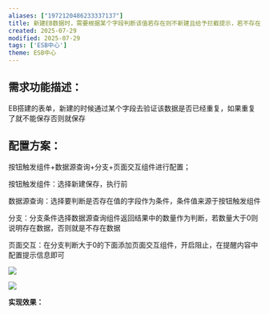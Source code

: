 ```yaml
---
aliases: ["1972120486233337137"]
title: 新建EB数据时，需要根据某个字段判断该值若存在则不新建且给予拦截提示，若不存在则新建保存数据成功
created: 2025-07-29
modified: 2025-07-29
tags: ['ESB中心']
theme: ESB中心
---
```


## **需求功能描述：**

EB搭建的表单，新建的时候通过某个字段去验证该数据是否已经重复，如果重复了就不能保存否则就保存

## **配置方案：**

按钮触发组件+数据源查询+分支+页面交互组件进行配置；

按钮触发组件：选择新建保存，执行前

数据源查询：选择要判断是否存在值的字段作为条件，条件值来源于按钮触发组件

分支：分支条件选择数据源查询组件返回结果中的数量作为判断，若数量大于0则说明存在数据，否则就是不存在数据

页面交互：在分支判断大于0的下面添加页面交互组件，开启阻止，在提醒内容中配置提示信息即可

![](https://myhelpdoc.oss-cn-heyuan.aliyuncs.com/mdimages/9d033a0df60442ea9cc2104a22b81f74.jpg)

![](https://myhelpdoc.oss-cn-heyuan.aliyuncs.com/mdimages/de512560ed582f937047b09c355eeb27.jpg)

**实现效果：**

